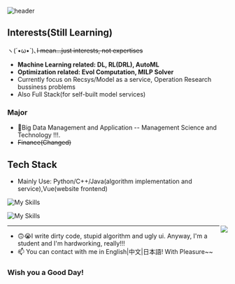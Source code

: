 
![header](https://capsule-render.vercel.app/api?type=waving&height=200&color=gradient&text=Liu%20Shu&fontAlignY=40)

<!--
**uhSuiL/uhSuiL** is a ✨ _special_ ✨ repository because its `README.md` (this file) appears on your GitHub profile.

Here are some ideas to get you started:

- 🔭 I’m currently working on ...
- 🌱 I’m currently learning ...
- 👯 I’m looking to collaborate on ...
- 🤔 I’m looking for help with ...
- 💬 Ask me about ...
- 📫 How to reach me: ...
- 😄 Pronouns: ...
- ⚡ Fun fact: ...
-->
## Interests(Still Learning)
ヽ(´•ω•`)､~~I mean...just interests, not expertises~~
- <b>Machine Learning related: DL, RL(DRL), AutoML</b>
- <b>Optimization related: Evol Computation, MILP Solver</b>
- Currently focus on Recsys/Model as a service, Operation Research bussiness problems
- Also Full Stack(for self-built model services)

### Major
- 🧡Big Data Management and Application -- Management Science and Technology !!!.
- ~~Finance(Changed)~~

## Tech Stack
- Mainly Use: Python/C++/Java(algorithm implementation and service),Vue(website frontend)

![My Skills](https://skillicons.dev/icons?i=py,java,cpp,js,cs,r)

![My Skills](https://skillicons.dev/icons?i=pytorch,tensorflow,mongodb,postgres,vue,fastapi)

<img align="right" src="https://github-readme-stats.vercel.app/api?username=uhSuiL&show_icons=true" />

<hr />
 
- 🙃😭I write dirty code, stupid algorithm and ugly ui. Anyway, I'm a student and I'm hardworking, really!!!
- 📫 You can contact with me in English|中文|日本語! With Pleasure~~

### Wish you a Good Day!
